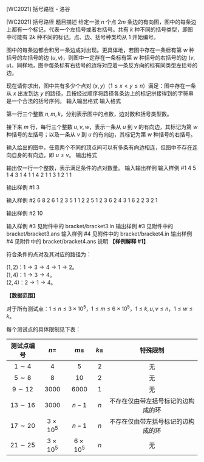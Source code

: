 



[WC2021] 括号路径 - 洛谷














[WC2021] 括号路径
题目描述
给定一张 $n$ 个点 $2 m$ 条边的有向图，图中的每条边上都有一个标记，代表一个左括号或者右括号。共有 $k$ 种不同的括号类型，即图中可能有 $2 k$ 种不同的标记。点、边、括号种类均从 $1$ 开始编号。

图中的每条边都会和另一条边成对出现。更具体地，若图中存在一条标有第 $w$ 种括号的左括号的边 $(u, v)$，则图中一定存在一条标有第 $w$ 种括号的右括号的边 $(v, u)$。同样地，图中每条标有右括号的边将对应着一条反方向的标有同类型左括号的边。

现在请你求出，图中共有多少个点对 $(x, y)$（$1 \le x < y \le n$）满足：图中存在一条从 $x$ 出发到达 $y$ 的路径，且按经过顺序将路径各条边上的标记拼接得到的字符串是一个合法的括号序列。
输入输出格式
输入格式

第一行三个整数 $n, m, k$，分别表示图中的点数，边对数和括号类型数。

接下来 $m$ 行，每行三个整数 $u, v, w$，表示一条从 $u$ 到 $v$ 的有向边，其标记为第 $w$ 种括号的左括号；以及一条从 $v$ 到 $u$ 的有向边，其标记为第 $w$ 种括号的右括号。

输入给出的图中，任意两个不同的顶点间可以有多条有向边相连，但图中不存在连向自身的有向边，即 $u \ne v$。
输出格式

输出仅一行一个整数，表示满足条件的点对数量。
输入输出样例
输入样例 #1
4 5 1
4 3 1
4 1 1
4 2 1
1 3 1
2 1 1

输出样例 #1
3

输入样例 #2
6 8 2
6 1 2
3 5 1
1 2 2
5 1 2
3 6 2
4 3 1
6 2 2
3 2 1

输出样例 #2
10

输入样例 #3
见附件中的 bracket/bracket3.in
输出样例 #3
见附件中的 bracket/bracket3.ans
输入样例 #4
见附件中的 bracket/bracket4.in
输出样例 #4
见附件中的 bracket/bracket4.ans
说明
**【样例解释 #1】**

符合条件的点对及其对应的路径为：

$(1, 2)$：$1 \to 3 \to 4 \to 1 \to 2$。  
$(1, 4)$：$1 \to 3 \to 4$。  
$(2, 4)$：$2 \to 1 \to 4$。

**【数据范围】**

对于所有测试点：$1 \le n \le 3 \times {10}^5$，$1 \le m \le 6 \times {10}^5$，$1 \le k, u, v \le n$，$1 \le w \le k$。

每个测试点的具体限制见下表：

| 测试点编号 | $n =$ | $m \le$ | $k \le$ | 特殊限制 |
|:-:|:-:|:-:|:-:|:-:|
| $1 \sim 4$ | $4$ | $5$ | $2$ | 无 |
| $5 \sim 8$ | $8$ | $10$ | $2$ | 无 |
| $9 \sim 12$ | $3000$ | $6000$ | $1$ | 无 |
| $13 \sim 16$ | $3000$ | $n - 1$ | $n$ | 不存在仅由带左括号标记的边构成的环 |
| $17 \sim 20$ | $3 \times {10}^5$ | $n - 1$ | $n$ | 不存在仅由带左括号标记的边构成的环 |
| $21 \sim 25$ | $3 \times {10}^5$ | $6 \times {10}^5$ | $n$ | 无 |






